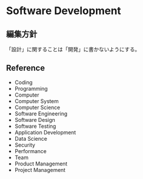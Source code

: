# Software Development

## 編集方針

「設計」に関することは「開発」に書かないようにする。

## Reference

- Coding
- Programming
- Computer
- Computer System
- Computer Science
- Software Engineering
- Software Design
- Software Testing
- Application Development
- Data Science
- Security
- Performance
- Team
- Product Management
- Project Management
